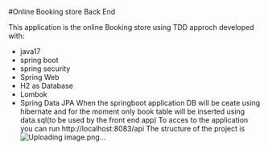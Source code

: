 #Online Booking store Back End

This application is the online Booking store using TDD approch  developed with:
- java17
- spring boot 
- spring security
- Spring Web
- H2 as Database
- Lombok
- Spring Data JPA
  When the springboot application DB will be ceate using hibernate and for the moment only book table will be inserted using data.sql(to be used by the front end app)
  To acces to the application you can run http://localhost:8083/api
The structure of the project is ![Uploading image.png…]()
